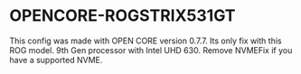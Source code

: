 # OPENCORE-ROGSTRIX531GT
This config was made with OPEN CORE version 0.7.7. Its only fix with this ROG model. 9th Gen processor with Intel UHD 630. Remove NVMEFix if you have a supported NVME.
